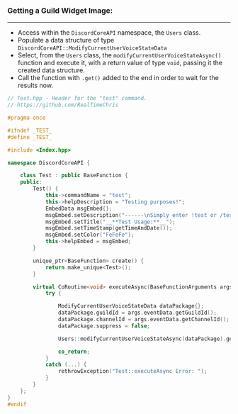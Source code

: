 ### **Getting a Guild Widget Image:**
---
- Access within the `DiscordCoreAPI` namespace, the `Users` class.
- Populate a data structure of type `DiscordCoreAPI::ModifyCurrentUserVoiceStateData`
- Select, from the `Users` class, the `modifyCurrentUserVoiceStateAsync()` function and execute it, with a return value of type `void`, passing it the created data structure.
- Call the function with `.get()` added to the end in order to wait for the results now.

```cpp
// Test.hpp - Header for the "test" command.
// https://github.com/RealTimeChris

#pragma once

#ifndef _TEST_
#define _TEST_

#include <Index.hpp>

namespace DiscordCoreAPI {

	class Test : public BaseFunction {
	public:
		Test() {
			this->commandName = "test";
			this->helpDescription = "Testing purposes!";
			EmbedData msgEmbed{};
			msgEmbed.setDescription("------\nSimply enter !test or /test!\n------");
			msgEmbed.setTitle("__**Test Usage:**__");
			msgEmbed.setTimeStamp(getTimeAndDate());
			msgEmbed.setColor("FeFeFe");
			this->helpEmbed = msgEmbed;
		}

		unique_ptr<BaseFunction> create() {
			return make_unique<Test>();
		}

		virtual CoRoutine<void> executeAsync(BaseFunctionArguments args) {
			try {

				ModifyCurrentUserVoiceStateData dataPackage{};
				dataPackage.guildId = args.eventData.getGuildId();
				dataPackage.channelId = args.eventData.getChannelId();
				dataPackage.suppress = false;

				Users::modifyCurrentUserVoiceStateAsync(dataPackage).get();

				co_return;
			}
			catch (...) {
				rethrowException("Test::executeAsync Error: ");
			}
		}
	};
}
#endif
```
